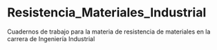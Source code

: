 # Resistencia_Materiales_Industrial
Cuadernos de trabajo para la materia de resistencia de materiales en la carrera de Ingeniería Industrial
